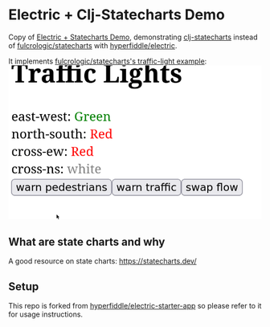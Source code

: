 # Electric + Clj-Statecharts Demo

Copy of [Electric + Statecharts Demo](https://github.com/roterski/electric-statecharts-demo), demonstrating [clj-statecharts](https://github.com/lucywang000/clj-statecharts) instead of [fulcrologic/statecharts](https://github.com/fulcrologic/statecharts) with [hyperfiddle/electric](https://github.com/hyperfiddle/electric).

It implements [fulcrologic/statecharts's traffic-light example](https://github.com/fulcrologic/statecharts/blob/main/src/examples/traffic_light.cljc):
![statechart-demo](./traffic-demo.gif)

## What are state charts and why
A good resource on state charts: https://statecharts.dev/

## Setup
This repo is forked from [hyperfiddle/electric-starter-app](https://github.com/hyperfiddle/electric-starter-app) so please refer to it for usage instructions.
